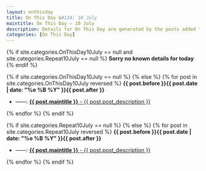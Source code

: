 ```yaml
---
layout: onthisday
title: On This Day &#124; 10 July
maintitle: On This Day — 10 July
description: Details for On This Day are genarated by the posts added to the website so the content is subject to changes/updates over time.
categories: [On This Day]
---
```


{% if site.categories.OnThisDay10July == null and site.categories.Repeat10July == null %}
<strong>Sorry no known details for today</strong>
{% endif %}

{% if site.categories.OnThisDay10July == null %}
{% else %}
{% for post in site.categories.OnThisDay10July reversed %}
<strong>{{ post.before }}{{ post.date | date: "%e %B %Y" }}{{ post.after }}</strong>
<ul>
<li> ——: <a href="{{ post.url }}"><strong>{{ post.maintitle }}</strong> - {{ post.post_description }}</a></li>
</ul>
{% endfor %}
{% endif %}

{% if site.categories.Repeat10July == null %}
{% else %}
{% for post in site.categories.Repeat10July reversed %}
<strong>{{ post.before }}{{ post.date | date: "%e %B %Y" }}{{ post.after }}</strong>
<ul>
<li> ——: <a href="{{ post.url }}"><strong>{{ post.maintitle }}</strong> - {{ post.post_description }}</a></li>
</ul>
{% endfor %}
{% endif %}
